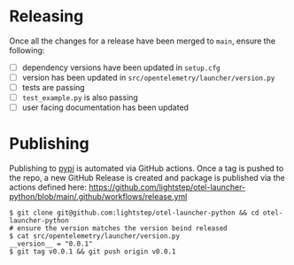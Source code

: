 # Releasing

Once all the changes for a release have been merged to `main`, ensure the following:

- [ ] dependency versions have been updated in `setup.cfg`
- [ ] version has been updated in `src/opentelemetry/launcher/version.py`
- [ ] tests are passing
- [ ] `test_example.py` is also passing
- [ ] user facing documentation has been updated

# Publishing

Publishing to [pypi](https://pypi.org/project/opentelemetry-launcher/) is automated via GitHub actions. Once a tag is pushed to the repo, a new GitHub Release is created and package is published  via the actions defined here: https://github.com/lightstep/otel-launcher-python/blob/main/.github/workflows/release.yml

```
$ git clone git@github.com:lightstep/otel-launcher-python && cd otel-launcher-python
# ensure the version matches the version beind released
$ cat src/opentelemetry/launcher/version.py
__version__ = "0.0.1"
$ git tag v0.0.1 && git push origin v0.0.1
```
